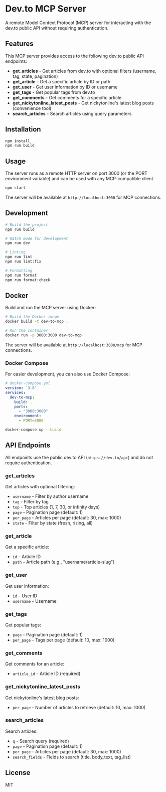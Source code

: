 # Dev.to MCP Server

A remote Model Context Protocol (MCP) server for interacting with the dev.to public API without requiring authentication.

## Features

This MCP server provides access to the following dev.to public API endpoints:

- **get_articles** - Get articles from dev.to with optional filters (username, tag, state, pagination)
- **get_article** - Get a specific article by ID or path
- **get_user** - Get user information by ID or username
- **get_tags** - Get popular tags from dev.to
- **get_comments** - Get comments for a specific article
- **get_nickytonline_latest_posts** - Get nickytonline's latest blog posts (convenience tool)
- **search_articles** - Search articles using query parameters

## Installation

```bash
npm install
npm run build
```

## Usage

The server runs as a remote HTTP server on port 3000 (or the PORT environment variable) and can be used with any MCP-compatible client.

```bash
npm start
```

The server will be available at `http://localhost:3000` for MCP connections.

## Development

```bash
# Build the project
npm run build

# Watch mode for development
npm run dev

# Linting
npm run lint
npm run lint:fix

# Formatting
npm run format
npm run format:check
```

## Docker

Build and run the MCP server using Docker:

```bash
# Build the Docker image
docker build -t dev-to-mcp .

# Run the container
docker run -p 3000:3000 dev-to-mcp
```

The server will be available at `http://localhost:3000/mcp` for MCP connections.

### Docker Compose

For easier development, you can also use Docker Compose:

```yaml
# docker-compose.yml
version: '3.8'
services:
  dev-to-mcp:
    build: .
    ports:
      - "3000:3000"
    environment:
      - PORT=3000
```

```bash
docker-compose up --build
```

## API Endpoints

All endpoints use the public dev.to API (`https://dev.to/api`) and do not require authentication.

### get_articles
Get articles with optional filtering:
- `username` - Filter by author username
- `tag` - Filter by tag
- `top` - Top articles (1, 7, 30, or infinity days)
- `page` - Pagination page (default: 1)
- `per_page` - Articles per page (default: 30, max: 1000)
- `state` - Filter by state (fresh, rising, all)

### get_article
Get a specific article:
- `id` - Article ID
- `path` - Article path (e.g., "username/article-slug")

### get_user
Get user information:
- `id` - User ID
- `username` - Username

### get_tags
Get popular tags:
- `page` - Pagination page (default: 1)
- `per_page` - Tags per page (default: 10, max: 1000)

### get_comments
Get comments for an article:
- `article_id` - Article ID (required)

### get_nickytonline_latest_posts
Get nickytonline's latest blog posts:
- `per_page` - Number of articles to retrieve (default: 10, max: 1000)

### search_articles
Search articles:
- `q` - Search query (required)
- `page` - Pagination page (default: 1)
- `per_page` - Articles per page (default: 30, max: 1000)
- `search_fields` - Fields to search (title, body_text, tag_list)

## License

MIT
